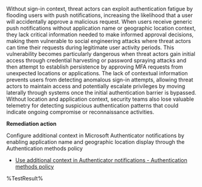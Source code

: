 Without sign-in context, threat actors can exploit authentication fatigue by flooding users with push notifications, increasing the likelihood that a user will accidentally approve a malicious request. When users receive generic push notifications without application name or geographic location context, they lack critical information needed to make informed approval decisions, making them vulnerable to social engineering attacks where threat actors can time their requests during legitimate user activity periods. This vulnerability becomes particularly dangerous when threat actors gain initial access through credential harvesting or password spraying attacks and then attempt to establish persistence by approving MFA requests from unexpected locations or applications. The lack of contextual information prevents users from detecting anomalous sign-in attempts, allowing threat actors to maintain access and potentially escalate privileges by moving laterally through systems once the initial authentication barrier is bypassed. Without location and application context, security teams also lose valuable telemetry for detecting suspicious authentication patterns that could indicate ongoing compromise or reconnaissance activities.

**Remediation action**

Configure additional context in Microsoft Authenticator notifications by enabling application name and geographic location display through the Authentication methods policy
- [Use additional context in Authenticator notifications - Authentication methods policy](https://learn.microsoft.com/entra/identity/authentication/how-to-mfa-additional-context)
<!--- Results --->
%TestResult%
